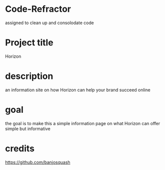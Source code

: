 # Code-Refractor
assigned to clean up and consolodate code
# Project title
Horizon
# description
an information site on how Horizon can help your brand succeed online
# goal
the goal is to make this a simple information page on what Horizon can offer
simple but informative
# credits
https://github.com/banjosquash

